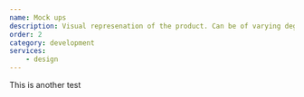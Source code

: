 ```yaml
---
name: Mock ups
description: Visual represenation of the product. Can be of varying degrees of fidelity (low to high) depending on the need.
order: 2
category: development
services:
    - design
---
```


This is another test
